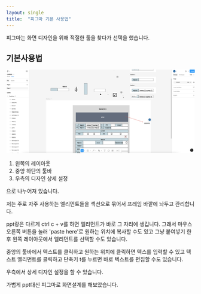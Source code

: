 ```yaml
---
layout: single
title:  "피그마 기본 사용법"
---
```






피그마는 화면 디자인을 위해 적절한 툴을 찾다가 선택을 했습니다.



## 기본사용법



![image-20250120221126908](../images/2024-01-20-second/image-20250120221126908.png)

1. 왼쪽의 레이아웃
2. 중앙 하단의 툴바
3. 우측의 디자인 상세 설정

으로 나누어져 있습니다. 



저는 주로 자주 사용하는 엘리먼트들을 섹션으로 묶어서 프레임 바깥에 놔두고 관리합니다.

ppt랑은 다르게 ctrl c + v를 하면 엘리먼트가 바로 그 자리에 생깁니다. 그래서 마우스 오른쪽 버튼을 눌러 'paste here'로 원하는 위치에 복사할 수도 있고 그냥 붙여넣기 한 후 왼쪽 레이아웃에서 엘리먼트를 선택할 수도 있습니다. 



 중앙의 툴바에서 텍스트를 클릭하고 원하는 위치에 클릭하면 텍스를 입력할 수 있고 텍스트 엘리먼트를 클릭하고 단축키 t를 누르면 바로 텍스트를 편집할 수도 있습니다.



우측에서 상세 디자인 설정을 할 수 있습니다.



가볍게 ppt대신 피그마로 화면설계를 해보았습니다.


